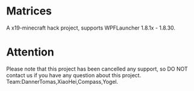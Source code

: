 # Matrices
A x19-minecraft hack project, supports WPFLauncher 1.8.1x - 1.8.30.

# Attention
Please note that this project has been cancelled any support, so DO NOT contact us if you have any question about this project.
Team:DannerTomas,XiaoHei,Compass,Yogel.
